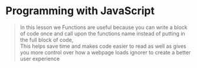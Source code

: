 # Programming with JavaScript

>In this lesson we Functions are useful because you can write a block of code once and call upon the functions name instead of putting in the full block of code,  
This helps save time and makes code easier to read as well as gives you more control over how a webpage loads ignorer to create a better user experience 
